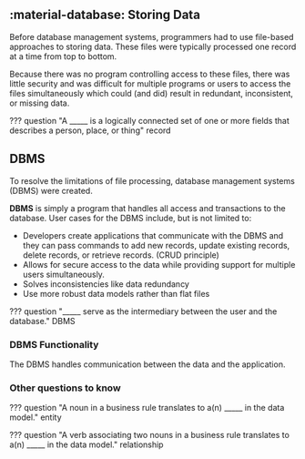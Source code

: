 ## :material-database: Storing Data

Before database management systems, programmers had to use file-based approaches to storing data. These files were typically processed one record at a time from top to bottom.

Because there was no program controlling access to these files, there was little security and was difficult for multiple programs or users to access the files simultaneously which could (and did) result in redundant, inconsistent, or missing data. 

??? question "A _____ is a logically connected set of one or more fields that describes a person, place, or thing"
    record

## DBMS

To resolve the limitations of file processing, database management systems (DBMS) were created. 

**DBMS** is simply a program that handles all access and transactions to the database. User cases for the DBMS include, but is not limited to:

- Developers create applications that communicate with the DBMS and they can pass commands to add new records, update existing records, delete records, or retrieve records. (CRUD principle)
- Allows for secure access to the data while providing support for multiple users simultaneously. 
- Solves inconsistencies like data redundancy 
- Use more robust data models rather than flat files

??? question "_____ serve as the intermediary between the user and the database."
    DBMS

### DBMS Functionality

The DBMS handles communication between the data and the application.

### Other questions to know

??? question "A noun in a business rule translates to a(n) _____ in the data model."
    entity

??? question "A verb associating two nouns in a business rule translates to a(n) _____ in the data model."
    relationship
